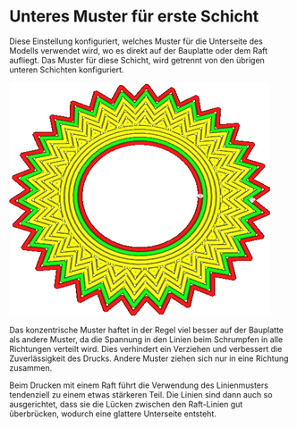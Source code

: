 Unteres Muster für erste Schicht
====
Diese Einstellung konfiguriert, welches Muster für die Unterseite des Modells verwendet wird, wo es direkt auf der Bauplatte oder dem Raft aufliegt. Das Muster für diese Schicht, wird getrennt von den übrigen unteren Schichten konfiguriert.

<!--screenshot {
"image_path": "top_bottom_pattern_0.gif",
"models": [
    {
        "script": "gear_hollow.scad",
        "transformation": ["scale(0.5)"]
    }
],
"camera_position": [40, -40, 110],
"settings": {"top_bottom_pattern_0": "concentric"},
"layer": [1, 2, 3],
"colours": 64
}-->
![Die erste Schicht ist mit einem konzentrischen Muster gedruckt, der Rest ist ein Linienmuster.](../images/top_bottom_pattern_0.gif)

Das konzentrische Muster haftet in der Regel viel besser auf der Bauplatte als andere Muster, da die Spannung in den Linien beim Schrumpfen in alle Richtungen verteilt wird. Dies verhindert ein Verziehen und verbessert die Zuverlässigkeit des Drucks. Andere Muster ziehen sich nur in eine Richtung zusammen.

Beim Drucken mit einem Raft führt die Verwendung des Linienmusters tendenziell zu einem etwas stärkeren Teil. Die Linien sind dann auch so ausgerichtet, dass sie die Lücken zwischen den Raft-Linien gut überbrücken, wodurch eine glattere Unterseite entsteht.